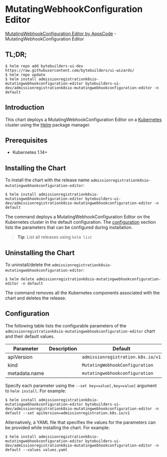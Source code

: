 # MutatingWebhookConfiguration Editor

[MutatingWebhookConfiguration Editor by AppsCode](https://byte.builders) - MutatingWebhookConfiguration Editor

## TL;DR;

```console
$ helm repo add bytebuilders-ui-dev https://raw.githubusercontent.com/bytebuilders/ui-wizards/
$ helm repo update
$ helm install admissionregistrationk8sio-mutatingwebhookconfiguration-editor bytebuilders-ui-dev/admissionregistrationk8sio-mutatingwebhookconfiguration-editor -n default
```

## Introduction

This chart deploys a MutatingWebhookConfiguration Editor on a [Kubernetes](http://kubernetes.io) cluster using the [Helm](https://helm.sh) package manager.

## Prerequisites

- Kubernetes 1.14+

## Installing the Chart

To install the chart with the release name `admissionregistrationk8sio-mutatingwebhookconfiguration-editor`:

```console
$ helm install admissionregistrationk8sio-mutatingwebhookconfiguration-editor bytebuilders-ui-dev/admissionregistrationk8sio-mutatingwebhookconfiguration-editor -n default
```

The command deploys a MutatingWebhookConfiguration Editor on the Kubernetes cluster in the default configuration. The [configuration](#configuration) section lists the parameters that can be configured during installation.

> **Tip**: List all releases using `helm list`

## Uninstalling the Chart

To uninstall/delete the `admissionregistrationk8sio-mutatingwebhookconfiguration-editor`:

```console
$ helm delete admissionregistrationk8sio-mutatingwebhookconfiguration-editor -n default
```

The command removes all the Kubernetes components associated with the chart and deletes the release.

## Configuration

The following table lists the configurable parameters of the `admissionregistrationk8sio-mutatingwebhookconfiguration-editor` chart and their default values.

|   Parameter   | Description |              Default              |
|---------------|-------------|-----------------------------------|
| apiVersion    |             | `admissionregistration.k8s.io/v1` |
| kind          |             | `MutatingWebhookConfiguration`    |
| metadata.name |             | `mutatingwebhookconfiguration`    |


Specify each parameter using the `--set key=value[,key=value]` argument to `helm install`. For example:

```console
$ helm install admissionregistrationk8sio-mutatingwebhookconfiguration-editor bytebuilders-ui-dev/admissionregistrationk8sio-mutatingwebhookconfiguration-editor -n default --set apiVersion=admissionregistration.k8s.io/v1
```

Alternatively, a YAML file that specifies the values for the parameters can be provided while
installing the chart. For example:

```console
$ helm install admissionregistrationk8sio-mutatingwebhookconfiguration-editor bytebuilders-ui-dev/admissionregistrationk8sio-mutatingwebhookconfiguration-editor -n default --values values.yaml
```
